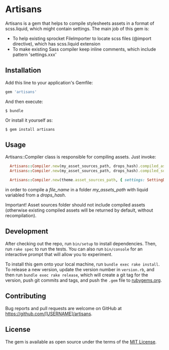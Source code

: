 # Artisans

Artisans is a gem that helps to compile stylesheets assets in a format of scss.liquid, which might contain settings.
The main job of this gem is:
  - To help existing sprocket FileImporter to locate scss files (@import directive), which has scss.liquid extension
  - To make existing Sass compiler keep inline comments, which include pattern 'settings.xxx'

## Installation

Add this line to your application's Gemfile:

```ruby
gem 'artisans'
```

And then execute:

    $ bundle

Or install it yourself as:

    $ gem install artisans

## Usage

Artisans::Compiler class is responsible for compiling assets. Just invoke:

```ruby
  Artisans::Compiler.new(my_asset_sources_path, drops_hash).compiled_asset(file_name)  => Sprockets::Asset
  Artisans::Compiler.new(my_asset_sources_path, drops_hash).compiled_source(file_name) => String

  Artisans::Compiler.new(theme.asset_sources_path, { settings: SettingDrop.new }).compiled_source('application.css')
```

in order to compile a _file_name_ in a folder _my_assets_path_ with liquid variabled from a _drops_hash_.

Important! Asset sources folder should not include compiled assets (otherwise existing compiled assets will be returned by default, without recompilation).

## Development

After checking out the repo, run `bin/setup` to install dependencies. Then, run `rake spec` to run the tests. You can also run `bin/console` for an interactive prompt that will allow you to experiment.

To install this gem onto your local machine, run `bundle exec rake install`. To release a new version, update the version number in `version.rb`, and then run `bundle exec rake release`, which will create a git tag for the version, push git commits and tags, and push the `.gem` file to [rubygems.org](https://rubygems.org).

## Contributing

Bug reports and pull requests are welcome on GitHub at https://github.com/[USERNAME]/artisans.


## License

The gem is available as open source under the terms of the [MIT License](http://opensource.org/licenses/MIT).

